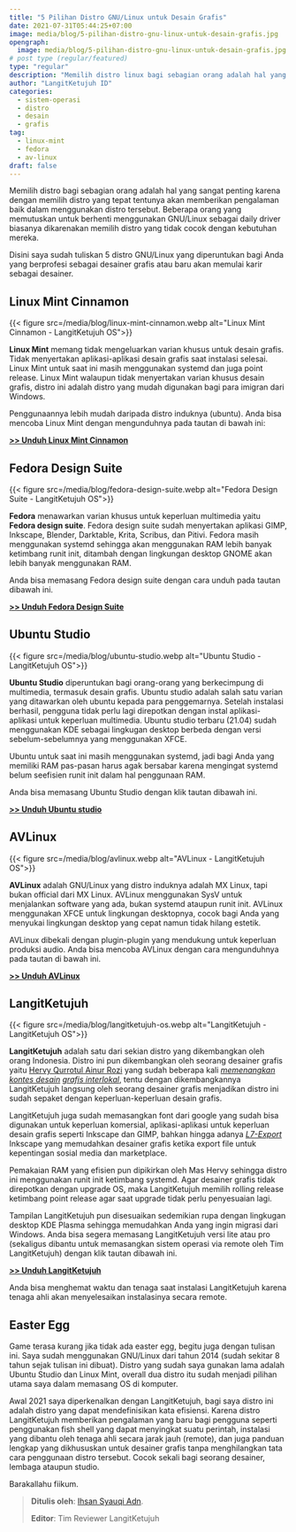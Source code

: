 ```yaml
---
title: "5 Pilihan Distro GNU/Linux untuk Desain Grafis"
date: 2021-07-31T05:44:25+07:00
image: media/blog/5-pilihan-distro-gnu-linux-untuk-desain-grafis.jpg
opengraph:
  image: media/blog/5-pilihan-distro-gnu-linux-untuk-desain-grafis.jpg
# post type (regular/featured)
type: "regular"
description: "Memilih distro linux bagi sebagian orang adalah hal yang sangat penting karena dengan memilih distro yang tepat tentunya akan memberikan pengalaman baik dalam menggunakan distro tersebut."
author: "LangitKetujuh ID"
categories:
  - sistem-operasi
  - distro
  - desain
  - grafis
tag:
  - linux-mint
  - fedora
  - av-linux
draft: false
---
```


Memilih distro bagi sebagian orang adalah hal yang sangat penting karena dengan memilih distro yang tepat tentunya akan memberikan pengalaman baik dalam menggunakan distro tersebut. Beberapa orang yang memutuskan untuk berhenti menggunakan GNU/Linux sebagai daily driver biasanya dikarenakan memilih distro yang tidak cocok dengan kebutuhan mereka.

Disini saya sudah tuliskan 5 distro GNU/Linux yang diperuntukan bagi Anda yang berprofesi sebagai desainer grafis atau baru akan memulai karir sebagai desainer.

## Linux Mint Cinnamon

{{< figure src=/media/blog/linux-mint-cinnamon.webp alt="Linux Mint Cinnamon - LangitKetujuh OS">}}

**Linux Mint** memang tidak mengeluarkan varian khusus untuk desain grafis. Tidak menyertakan aplikasi-aplikasi desain grafis saat instalasi selesai. Linux Mint untuk saat ini masih menggunakan systemd dan juga point release. Linux Mint walaupun tidak menyertakan varian khusus desain grafis, distro ini adalah distro yang mudah digunakan bagi para imigran dari Windows.

Penggunaannya lebih mudah daripada distro induknya (ubuntu). Anda bisa mencoba Linux Mint dengan mengunduhnya pada tautan di bawah ini:

[**>> Unduh Linux Mint Cinnamon**](https://blog.linuxmint.com/?p=4102)

## Fedora Design Suite

{{< figure src=/media/blog/fedora-design-suite.webp alt="Fedora Design Suite - LangitKetujuh OS">}}

**Fedora** menawarkan varian khusus untuk keperluan multimedia yaitu **Fedora design suite**. Fedora design suite sudah menyertakan aplikasi GIMP, Inkscape, Blender, Darktable, Krita, Scribus, dan Pitivi. Fedora masih menggunakan systemd sehingga akan menggunakan RAM lebih banyak ketimbang runit init, ditambah dengan lingkungan desktop GNOME akan lebih banyak menggunakan RAM.

Anda bisa memasang Fedora design suite dengan cara unduh pada tautan dibawah ini.

[**>> Unduh Fedora Design Suite**](https://labs.fedoraproject.org/design-suite/download/)

## Ubuntu Studio

{{< figure src=/media/blog/ubuntu-studio.webp alt="Ubuntu Studio - LangitKetujuh OS">}}

**Ubuntu Studio** diperuntukan bagi orang-orang yang berkecimpung di multimedia, termasuk desain grafis. Ubuntu studio adalah salah satu varian yang ditawarkan oleh ubuntu kepada para penggemarnya. Setelah instalasi berhasil, pengguna tidak perlu lagi direpotkan dengan instal aplikasi-aplikasi untuk keperluan multimedia. Ubuntu studio terbaru (21.04) sudah menggunakan KDE sebagai lingkugan desktop berbeda dengan versi sebelum-sebelumnya yang menggunakan XFCE.

Ubuntu untuk saat ini masih menggunakan systemd, jadi bagi Anda yang memiliki RAM pas-pasan harus agak bersabar karena mengingat systemd belum seefisien runit init dalam hal penggunaan RAM.

Anda bisa memasang Ubuntu Studio dengan klik tautan dibawah ini.

[**>> Unduh Ubuntu studio**](https://ubuntustudio.org/download/)

## AVLinux

{{< figure src=/media/blog/avlinux.webp alt="AVLinux - LangitKetujuh OS">}}

**AVLinux** adalah GNU/Linux yang distro induknya adalah MX Linux, tapi bukan official dari MX Linux. AVLinux menggunakan SysV untuk menjalankan software yang ada, bukan systemd ataupun runit init. AVLinux menggunakan XFCE untuk lingkungan desktopnya, cocok bagi Anda yang menyukai lingkungan desktop yang cepat namun tidak hilang estetik.

AVLinux dibekali dengan plugin-plugin yang mendukung untuk keperluan produksi audio. Anda bisa mencoba AVLinux dengan cara mengunduhnya pada tautan di bawah ini.

[**>> Unduh AVLinux**](http://www.bandshed.net/avlinux/)

## LangitKetujuh

{{< figure src=/media/blog/langitketujuh-os.webp alt="LangitKetujuh - LangitKetujuh OS">}}

**LangitKetujuh** adalah satu dari sekian distro yang dikembangkan oleh orang Indonesia. Distro ini pun dikembangkan oleh seorang desainer grafis yaitu [Hervy Qurrotul Ainur Rozi](https://t.me/hervyqa) yang sudah beberapa kali [_memenangkan kontes desain_](https://news.opensuse.org/2019/07/09/opensuse-asia-summit-2019-logo-competition-winner/) [_grafis interlokal_](https://adfinis.com/en/blog/winners-of-the-libreoffice-template-contest-2020/), tentu dengan dikembangkannya LangitKetujuh langsung oleh seorang desainer grafis menjadikan distro ini sudah sepaket dengan keperluan-keperluan desain grafis.

LangitKetujuh juga sudah memasangkan font dari google yang sudah bisa digunakan untuk keperluan komersial, aplikasi-aplikasi untuk keperluan desain grafis seperti Inkscape dan GIMP, bahkan hingga adanya [_L7-Export_](https://panduan.langitketujuh.id/aplikasi/l7-export.html) Inkscape yang memudahkan desainer grafis ketika export file untuk kepentingan sosial media dan marketplace.

Pemakaian RAM yang efisien pun dipikirkan oleh Mas Hervy sehingga distro ini menggunakan runit init ketimbang systemd. Agar desainer grafis tidak direpotkan dengan upgrade OS, maka LangitKetujuh memilih rolling release ketimbang point release agar saat upgrade tidak perlu penyesuaian lagi.

Tampilan LangitKetujuh pun disesuaikan sedemikian rupa dengan lingkugan desktop KDE Plasma sehingga memudahkan Anda yang ingin migrasi dari Windows. Anda bisa segera memasang LangitKetujuh versi lite atau pro (sekaligus dibantu untuk memasangkan sistem operasi via remote oleh Tim LangitKetujuh) dengan klik tautan dibawah ini.

[**>> Unduh LangitKetujuh**](https://langitketujuh.id/unduh/)

Anda bisa menghemat waktu dan tenaga saat instalasi LangitKetujuh karena tenaga ahli akan menyelesaikan instalasinya secara remote.

## Easter Egg

Game terasa kurang jika tidak ada easter egg, begitu juga dengan tulisan ini. Saya sudah menggunakan GNU/Linux dari tahun 2014 (sudah sekitar 8 tahun sejak tulisan ini dibuat). Distro yang sudah saya gunakan lama adalah Ubuntu Studio dan Linux Mint, overall dua distro itu sudah menjadi pilihan utama saya dalam memasang OS di komputer.

Awal 2021 saya diperkenalkan dengan LangitKetujuh, bagi saya distro ini adalah distro yang dapat mendefinisikan kata efisiensi. Karena distro LangitKetujuh memberikan pengalaman yang baru bagi pengguna seperti penggunakan fish shell yang dapat menyingkat suatu perintah, instalasi yang dibantu oleh tenaga ahli secara jarak jauh (remote), dan juga panduan lengkap yang dikhususkan untuk desainer grafis tanpa menghilangkan tata cara penggunaan distro tersebut. Cocok sekali bagi seorang desainer, lembaga ataupun studio.

Barakallahu fiikum.

> **Ditulis oleh**: [Ihsan Syauqi Adn](https://t.me/ihsansyauqiadn).
>
> **Editor**: Tim Reviewer LangitKetujuh
